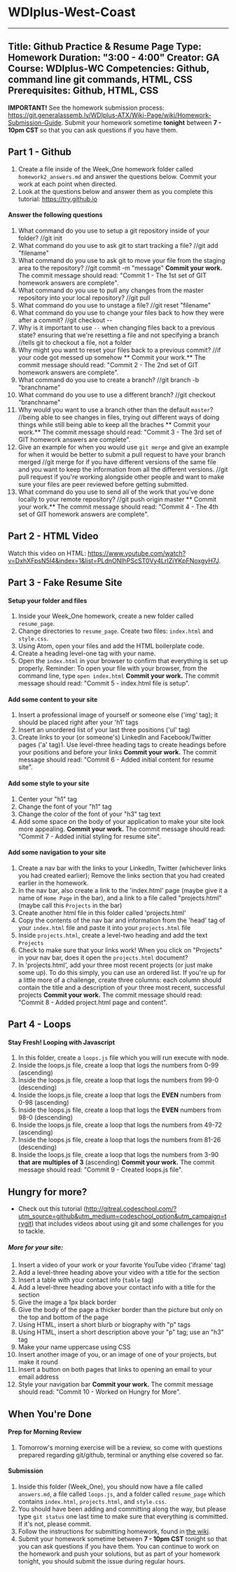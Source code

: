 # WDIplus-West-Coast
---
Title: Github Practice & Resume Page
Type: Homework
Duration: "3:00 - 4:00" 
Creator:
    GA 
    Course: WDIplus-WC
Competencies: Github, command line git commands, HTML, CSS
Prerequisites: Github, HTML, CSS
---
**IMPORTANT!** See the homework submission process: https://git.generalassemb.ly/WDIplus-ATX/Wiki-Page/wiki/Homework-Submission-Guide.
Submit your homework sometime **tonight** between **7 - 10pm CST** so that you can ask questions if you have them.
## Part 1 - Github
1. Create a file inside of the Week_One homework folder called `homework2_answers.md` and answer the questions below. Commit your work at each point when directed.
2. Look at the questions below and answer them as you complete this tutorial: https://try.github.io
#### Answer the following questions
1. What command do you use to setup a git repository inside of your folder?
//git init
2. What command do you use to ask git to start tracking a file?
//git add "filename"
3. What command do you use to ask git to move your file from the staging area to the repository?
//git commit -m "message"
**Commit your work.** 
The commit message should read: 
"Commit 1 - The 1st set of GIT homework answers are complete".
1. What command do you use to pull any changes from the master repository into your local repository?
//git pull
2. What command do you use to unstage a file?
//git reset "filename"
3. What command do you use to change your files back to how they were after a commit?
//git checkout --
4. Why is it important to use `--` when changing files back to a previous state? ensuring that we're resetting a file and not specifying a branch
//tells git to checkout a file, not a folder
5. Why might you want to reset your files back to a previous commit? 
//if your code got messed up somehow
** Commit your work.** 
The commit message should read: 
"Commit 2 - The 2nd set of GIT homework answers are complete".
1. What command do you use to create a branch?
//git branch -b "branchname"
2. What command do you use to use a different branch?
//git checkout "branchname"
3. Why would you want to use a branch other than the default `master`?
//being able to see changes in files, trying out different ways of doing things while still being able to keep all the braches
** Commit your work.** 
The commit message should read: 
"Commit 3 - The 3rd set of GIT homework answers are complete".
1. Give an example for when you would use `git merge` and give an example for when it would be better to submit a pull request to have your branch merged
//git merge for if you have different versions of the same file and you want to keep the information from all the different versions.
//git pull request if you're working alongside other people and want to make sure your files are peer reviewed before getting submitted.
2. What command do you use to send all of the work that you've done locally to your remote repository?
//git push origin master
** Commit your work.** 
The commit message should read: 
"Commit 4 - The 4th set of GIT homework answers are complete".
## Part 2 - HTML Video
Watch this video on HTML: https://www.youtube.com/watch?v=DxhXFpsN5I4&index=1&list=PLdnONIhPScST0Vy4LrIZiYKpFNoxgyH7J.
## Part 3 - Fake Resume Site
#### Setup your folder and files
1. Inside your Week_One homework, create a new folder called `resume_page`.
2. Change directories to `resume_page`. Create two files: `index.html` and `style.css`.
3. Using Atom, open your files and add the HTML boilerplate code.
4. Create a heading level-one tag with your name.
5. Open the `index.html` in your browser to confirm that everything is set up properly.
Reminder: To open your file with your browser, from the command line, type `open index.html`
**Commit your work.** 
The commit message should read: 
"Commit 5 - index.html file is setup".
#### Add some content to your site
1. Insert a professional image of yourself or someone else ('img' tag); it should be placed right after your 'h1' tags
2. Insert an unordered list of your last three positions ('ul' tag)
3. Create links to your (or someone's) LinkedIn and Facebook/Twitter pages ('a' tag)1. Use level-three heading tags to create headings before your positions and before your links
**Commit your work.** 
The commit message should read: 
"Commit 6 -  Added initial content for resume site".
#### Add some style to your site
1. Center your "h1" tag
2. Change the font of your "h1" tag
3. Change the color of the font of your "h3" tag text
4. Add some space on the body of your application to make your site look more appealing.
**Commit your work.** 
The commit message should read: 
"Commit 7 -  Added initial styling for resume site".
#### Add some navigation to your site
1. Create a nav bar with the links to your LinkedIn, Twitter (whichever links you had created earlier); Remove the links section that you had created earlier in the homework.
2. In the nav bar, also create a link to the 'index.html' page (maybe give it a name of `Home Page` in the bar), and a link to a file called "projects.html" (maybe call this `Projects` in the bar) 
3. Create another html file in this folder called 'projects.html'
4. Copy the contents of the nav bar and information from the 'head' tag of your `index.html` file and paste it into your `projects.html` file
5. Inside `projects.html`, create a level-two heading and add the text `Projects`
6. Check to make sure that your links work! When you click on "Projects" in your nav bar, does it open the `projects.html` document?
7. In 'projects.html', add your three most recent projects (or just make some up). To do this simply, you can use an ordered list. If you're up for a little more of a challenge, create three columns: each column should contain the title and a description of your three most recent, successful projects
**Commit your work.** 
The commit message should read: 
"Commit 8 -  Added project.html page and content".
## Part 4 - Loops
#### Stay Fresh! Looping with Javascript
1. In this folder, create a `loops.js` file which you will run execute with node.
2. Inside the loops.js file, create a loop that logs the numbers from 0-99 (ascending)
3. Inside the loops.js file, create a loop that logs the numbers from 99-0 (descending)
4. Inside the loops.js file, create a loop that logs the **EVEN** numbers from 0-98 (ascending)
5. Inside the loops.js file, create a loop that logs the **EVEN** numbers from 98-0 (descending)
6. Inside the loops.js file, create a loop that logs the numbers from 49-72 (ascending)
7. Inside the loops.js file, create a loop that logs the numbers from 81-26 (descending)
8. Inside the loops.js file, create a loop that logs the numbers from 3-90 **that are multiples of 3** (ascending)
**Commit your work.** 
The commit message should read: 
"Commit 9 - Created loops.js file".
## Hungry for more?
- Check out this tutorial (http://gitreal.codeschool.com/?utm_source=github&utm_medium=codeschool_option&utm_campaign=trygit) that includes videos about using git and some challenges for you to tackle.
##### More for your site:
1. Insert a video of your work or your favorite YouTube video ('iframe' tag)
2. Add a level-three heading above your video with a title for the section
3. Insert a table with your contact info (`table` tag)
4. Add a level-three heading above your contact info with a title for the section
5. Give the image a 1px black border
6. Give the body of the page a thicker border than the picture but only on the top and bottom of the page
7. Using HTML, insert a short blurb or biography with "p" tags
8. Using HTML, insert a short description above your "p" tag; use an "h3" tag
9. Make your name uppercase using CSS
10. Insert another image of you, or an image of one of your projects, but make it round
11. Insert a button on both pages that links to opening an email to your email address
12. Style your navigation bar
**Commit your work.** 
The commit message should read: 
"Commit 10 -  Worked on Hungry for More".
## When You're Done
#### Prep for Morning Review
1. Tomorrow's morning exercise will be a review, so come with questions prepared regarding git/github, terminal or anything else covered so far.
#### Submission
1. Inside this folder (Week_One), you should now have a file called `answers.md`, a file called `loops.js`, and a folder called `resume_page` which contains `index.html`, `projects.html`, and `style.css`.
2. You should have been adding and committing along the way, but please type `git status` one last time to make sure that everything is committed. If it's not, please commit.
3. Follow the instructions for submitting homework, found in [the wiki](https://git.generalassemb.ly/WDIplus-ATX/Wiki-Page/wiki/Homework-Submission-Guide).
4. Submit your homework sometime between **7 - 10pm CST** tonight so that you can ask questions if you have them. You can continue to work on the homework and push your solutions, but as part of your homework tonight, you should submit the issue during regular hours.